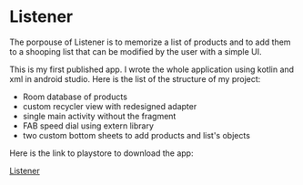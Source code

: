 <h1>Listener</h1>
<div>
  <p>The porpouse of Listener is to memorize a list of products and to add them to a shooping list that can be modified by the user with a simple UI.</p>
  <p>This is my first published app. I wrote the whole application using kotlin and xml in android studio. Here is the list of the structure of my project:</p>
  <ul>
    <li>Room database of products</li>
    <li>custom recycler view with redesigned adapter</li>
    <li>single main activity without the fragment</li>
    <li>FAB speed dial using extern library</li>
    <li>two custom bottom sheets to add products and list's objects</li>
  </ul>
  <p>Here is the link to playstore to download the app:</p>
  <a href="https://play.google.com/store/apps/details?id=com.moltenbit.spoppinglist">Listener</a>
</div>
